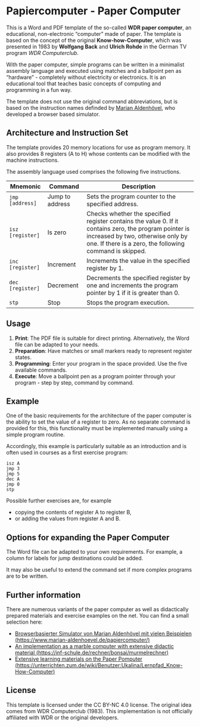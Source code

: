 # Papiercomputer - Paper Computer

This is a Word and PDF template of the so-called **WDR paper computer**, an educational, non-electronic “computer” made of paper. The template is based on the concept of the original **Know-how-Computer**, which was presented in 1983 by **Wolfgang Back** and **Ulrich Rohde** in the German TV program *WDR Computerclub*.

With the paper computer, simple programs can be written in a minimalist assembly language and executed using matches and a ballpoint pen as “hardware” - completely without electricity or electronics. It is an educational tool that teaches basic concepts of computing and programming in a fun way.

The template does not use the original command abbreviations, but is based on the instruction names definded by [Marian Aldenhövel](https://www.marian-aldenhoevel.de/papiercomputer/), who developed a browser based simulator.

## Architecture and Instruction Set

The template provides 20 memory locations for use as program memory. It also provides 8 registers (A to H) whose contents can be modified with the machine instructions.

The assembly language used comprises the following five instructions.

| Mnemonic | Command | Description |
|----------------|--------------------|--------------|
| `jmp [address]` | Jump to address | Sets the program counter to the specified address. |
| `isz [register]` | Is zero | Checks whether the specified register contains the value 0. If it contains zero, the program pointer is increased by two, otherwise only by one. If there is a zero, the following command is skipped. |
| `inc [register]` | Increment | Increments the value in the specified register by 1. |
| `dec [register]` | Decrement | Decrements the specified register by one and increments the program pointer by 1 if it is greater than 0. |
| `stp` | Stop | Stops the program execution. |

## Usage

1. **Print**: The PDF file is suitable for direct printing. Alternatively, the Word file can be adapted to your needs.
2. **Preparation**: Have matches or small markers ready to represent register states.
3. **Programming**: Enter your program in the space provided. Use the five available commands.
4. **Execute**: Move a ballpoint pen as a program pointer through your program - step by step, command by command.

## Example

One of the basic requirements for the architecture of the paper computer is the ability to set the value of a register to zero. As no separate command is provided for this, this functionality must be implemented manually using a simple program routine.

Accordingly, this example is particularly suitable as an introduction and is often used in courses as a first exercise program:

```
isz A
jmp 3
jmp 5
dec A
jmp 0
stp
```

Possible further exercises are, for example
- copying the contents of register A to register B,
- or adding the values from register A and B.

## Options for expanding the Paper Computer

The Word file can be adapted to your own requirements. For example, a column for labels for jump destinations could be added.

It may also be useful to extend the command set if more complex programs are to be written.

## Further information

There are numerous variants of the paper computer as well as didactically prepared materials and exercise examples on the net. You can find a small selection here:
- [Browserbasierter Simulator von Marian Aldenhövel mit vielen Beispielen (https://www.marian-aldenhoevel.de/papiercomputer/)](https://www.marian-aldenhoevel.de/papiercomputer/)
- [An implementation as a marble computer with extensive didactic material (https://inf-schule.de/rechner/bonsai/murmelrechner)](https://inf-schule.de/rechner/bonsai/murmelrechner)
- [Extensive learning materials on the Paper Pomputer (https://unterrichten.zum.de/wiki/Benutzer:Ukalina/Lernpfad_Know-How-Computer)](https://unterrichten.zum.de/wiki/Benutzer:Ukalina/Lernpfad_Know-How-Computer)

## License

This template is licensed under the CC BY-NC 4.0 license. The original idea comes from WDR Computerclub (1983). This implementation is not officially affiliated with WDR or the original developers.

